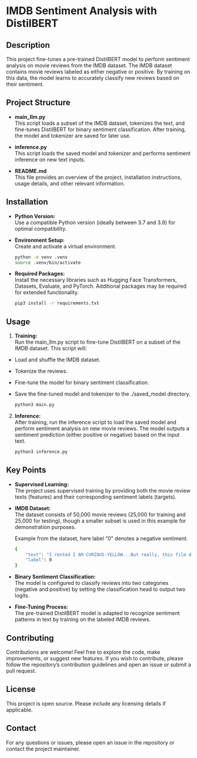 # IMDB Sentiment Analysis with DistilBERT

## Description

This project fine-tunes a pre-trained DistilBERT model to perform sentiment analysis on movie reviews from the IMDB dataset. The IMDB dataset contains movie reviews labeled as either negative or positive. By training on this data, the model learns to accurately classify new reviews based on their sentiment.

## Project Structure

- **main_llm.py**  
  This script loads a subset of the IMDB dataset, tokenizes the text, and fine-tunes DistilBERT for binary sentiment classification. After training, the model and tokenizer are saved for later use.

- **inference.py**  
  This script loads the saved model and tokenizer and performs sentiment inference on new text inputs.

- **README.md**  
  This file provides an overview of the project, installation instructions, usage details, and other relevant information.

## Installation

- **Python Version:**  
  Use a compatible Python version (ideally between 3.7 and 3.9) for optimal compatibility.

- **Environment Setup:**  
  Create and activate a virtual environment.
    ```bash
    python -m venv .venv
    source .venv/bin/activate
    ```

- **Required Packages:**  
  Install the necessary libraries such as Hugging Face Transformers, Datasets, Evaluate, and PyTorch. Additional packages may be required for extended functionality.
  ```bash
  pip3 install -r requirements.txt
  ```

## Usage

1. **Training:**  
   Run the main_llm.py script to fine-tune DistilBERT on a subset of the IMDB dataset. This script will:
- Load and shuffle the IMDB dataset.
- Tokenize the reviews.
- Fine-tune the model for binary sentiment classification.
- Save the fine-tuned model and tokenizer to the ./saved_model directory.

    ```Bash
    python3 main.py
    ```

2. **Inference:**  
   After training, run the inference script to load the saved model and perform sentiment analysis on new movie reviews. The model outputs a sentiment prediction (either positive or negative) based on the input text.
    ```Bash
    python3 inference.py
    ```

## Key Points

- **Supervised Learning:**  
  The project uses supervised training by providing both the movie review texts (features) and their corresponding sentiment labels (targets).

- **IMDB Dataset:**  
  The dataset consists of 50,000 movie reviews (25,000 for training and 25,000 for testing), though a smaller subset is used in this example for demonstration purposes.

    Example from the dataset, here label "0" denotes a negative sentiment.
    ```Bash
    {
        "text": "I rented I AM CURIOUS-YELLOW...But really, this film doesn\"t have much of a plot.",
        "label": 0
    }
    ```

- **Binary Sentiment Classification:**  
  The model is configured to classify reviews into two categories (negative and positive) by setting the classification head to output two logits.

- **Fine-Tuning Process:**  
  The pre-trained DistilBERT model is adapted to recognize sentiment patterns in text by training on the labeled IMDB reviews.

## Contributing

Contributions are welcome! Feel free to explore the code, make improvements, or suggest new features. If you wish to contribute, please follow the repository’s contribution guidelines and open an issue or submit a pull request.

## License

This project is open source. Please include any licensing details if applicable.

## Contact

For any questions or issues, please open an issue in the repository or contact the project maintainer.
